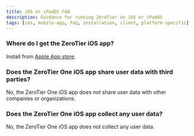 ```yaml
---
title: iOS or iPadOS FAQ
description: Guidance for running ZeroTier on iOS or iPadOS
tags: [ios, mobile-app, faq, installation, client, platform-specific]
---
```


### Where do I get the ZeroTier iOS app?

Install from [Apple App store](https://apps.apple.com/us/app/zerotier-one/id1084101492).

### Does the ZeroTier One iOS app share user data with third parties?

No, the ZeroTier One iOS app does not share user data with other companies or organizations.

### Does the ZeroTier One iOS app collect any user data?

No, the ZeroTier One iOS app does not collect any user data.
